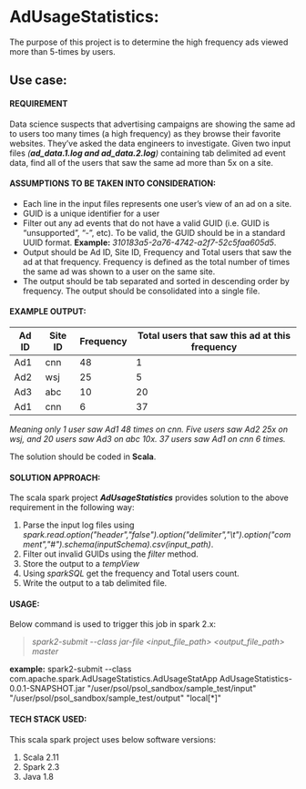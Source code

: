 # AdUsageStatistics:
The purpose of this project is to determine the high frequency ads viewed more than 5-times by users.

## Use case:

#### **REQUIREMENT**

  Data science suspects that advertising campaigns are showing the same ad to users too many times (a high frequency) as they browse their favorite websites.  They’ve asked the data engineers to investigate. Given two input files *(**ad_data.1.log and ad_data.2.log**)* containing tab delimited ad event data, find all of the users that saw the same ad more than 5x on a site.

#### **ASSUMPTIONS TO BE TAKEN INTO CONSIDERATION:**
-	Each line in the input files represents one user’s view of an ad on a site.
-	GUID is a unique identifier for a user
-	Filter out any ad events that do not have a valid GUID (i.e. GUID is “unsupported”, “-”, etc).  To be valid, the GUID should be in a standard UUID format. **Example:** *310183a5-2a76-4742-a2f7-52c5faa605d5*.
-	Output should be Ad ID, Site ID, Frequency and Total users that saw the ad at that frequency. Frequency is defined as the total number of times the same ad was shown to a user on the same site.  
-	The output should be tab separated and sorted in descending order by frequency.  The output should be consolidated into a single file.

#### **EXAMPLE OUTPUT:**


|Ad ID | Site ID | Frequency| Total users that saw this ad at this frequency|
|------|---------|----------|-----------------------------------------------|
|Ad1   |   cnn   | 48       |1                                              | 
|Ad2   |   wsj   | 25       |5                                              |
|Ad3   |   abc   | 10       |20                                             |
|Ad1   |   cnn   | 6        |37                                             |

*Meaning only 1 user saw Ad1 48 times on cnn.  Five users saw Ad2 25x on wsj, and 20 users saw Ad3 on abc 10x.  37 users saw Ad1 on cnn 6 times.*

The solution should be coded in **Scala**.

#### **SOLUTION APPROACH:**
The scala spark project ***AdUsageStatistics*** provides solution to the above requirement in the following way:

1. Parse the input log files using *spark.read.option("header","false").option("delimiter","\t").option("comment","#").schema(inputSchema).csv(input_path)*.
2. Filter out invalid GUIDs using the *filter* method.
3. Store the output to a *tempView*
4. Using *sparkSQL* get the frequency and Total users count.
5. Write the output to a tab delimited file.

#### **USAGE:**
Below command is used to trigger this job in spark 2.x:

 > *spark2-submit --class <class-name> jar-file <input_file_path> <output_file_path> master*
 
 
 **example:** spark2-submit --class com.apache.spark.AdUsageStatistics.AdUsageStatApp AdUsageStatistics-0.0.1-SNAPSHOT.jar "/user/psol/psol_sandbox/sample_test/input" "/user/psol/psol_sandbox/sample_test/output" "local[*]"


#### **TECH STACK USED:**
This scala spark project uses below software versions:

1. Scala 2.11
2. Spark 2.3
3. Java 1.8
